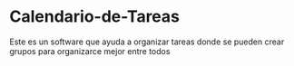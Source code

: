 # Calendario-de-Tareas
Este es un software que ayuda a organizar tareas
donde se pueden crear grupos para organizarce 
mejor  entre todos
